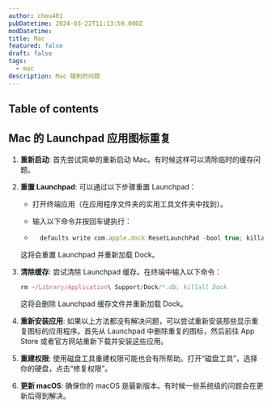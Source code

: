```yaml
---
author: chou401
pubDatetime: 2024-03-22T11:13:59.000Z
modDatetime:
title: Mac
featured: false
draft: false
tags:
  - mac
description: Mac 碰到的问题
---
```


## Table of contents

## Mac 的 Launchpad 应用图标重复

1. **重新启动**: 首先尝试简单的重新启动 Mac。有时候这样可以清除临时的缓存问题。

2. **重置 Launchpad**: 可以通过以下步骤重置 Launchpad：

   - 打开终端应用（在应用程序文件夹的实用工具文件夹中找到）。

   - 输入以下命令并按回车键执行：

   - ```javascript
       defaults write com.apple.dock ResetLaunchPad -bool true; killall Dock
     ```

   这将会重置 Launchpad 并重新加载 Dock。

3. **清除缓存**: 尝试清除 Launchpad 缓存。在终端中输入以下命令：

   ```javascript
   rm ~/Library/Application\ Support/Dock/*.db; killall Dock
   ```

   这将会删除 Launchpad 缓存文件并重新加载 Dock。

4. **重新安装应用**: 如果以上方法都没有解决问题，可以尝试重新安装那些显示重复图标的应用程序。首先从 Launchpad 中删除重复的图标，然后前往 App Store 或者官方网站重新下载并安装这些应用。

5. **重建权限**: 使用磁盘工具重建权限可能也会有所帮助。打开“磁盘工具”，选择你的硬盘，点击“修复权限”。

6. **更新 macOS**: 确保你的 macOS 是最新版本。有时候一些系统级的问题会在更新后得到解决。

